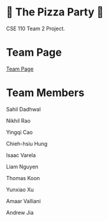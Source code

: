# 🍕 The Pizza Party 🍕
CSE 110 Team 2 Project.

# Team Page

[Team Page](https://cse110-fa22-group2.github.io/general-info/admin/team.html)

# Team Members

Sahil Dadhwal

Nikhil Rao 

Yingqi Cao 

Chieh-hsiu Hung

Isaac Varela

Liam Nguyen

Thomas Koon

Yunxiao Xu

Amaar Valliani

Andrew Jia
